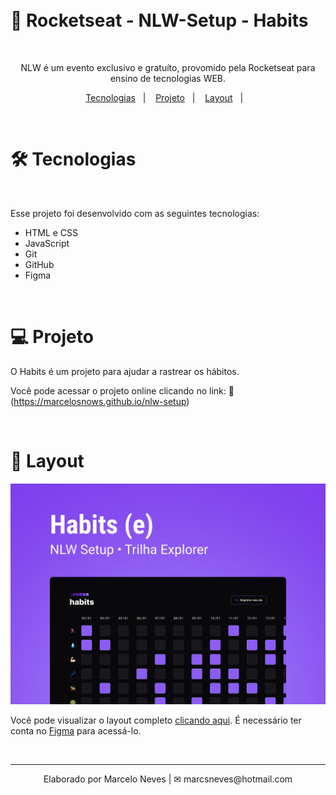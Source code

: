 </br>
</br>

# 🚀 Rocketseat - NLW-Setup - Habits

</br>

<p align="center">
NLW é um evento exclusivo e gratuíto, provomido pela Rocketseat para ensino de tecnologias WEB. <br/>
</p>

<p align="center">
  <a href="#-tecnologias">Tecnologias</a>&nbsp;&nbsp;&nbsp;|&nbsp;&nbsp;&nbsp;
  <a href="#-projeto">Projeto</a>&nbsp;&nbsp;&nbsp;|&nbsp;&nbsp;&nbsp;
  <a href="#-layout">Layout</a>&nbsp;&nbsp;&nbsp;|&nbsp;&nbsp;&nbsp;
</p>

<br>

# 🛠 Tecnologias

</br>

Esse projeto foi desenvolvido com as seguintes tecnologias:

- HTML e CSS
- JavaScript
- Git
- GitHub
- Figma

</br>

# 💻 Projeto

O Habits é um projeto para ajudar a rastrear os hábitos.

Você pode acessar o projeto online clicando no link:
 🔗 (https://marcelosnows.github.io/nlw-setup)

</br>

# 🔖 Layout

![preview](.github/preview.jpg)

Você pode visualizar o layout completo [clicando aqui](https://www.figma.com/file/939QsIUetQL4KNgZBuh1wo/Habits---Explorer?node-id=6%3A910&t=OblZe942R9pPcCzr-0). É necessário ter conta no [Figma](https://figma.com) para acessá-lo.

</br>

---

<p align="center">
  Elaborado por Marcelo Neves | ✉ marcsneves@hotmail.com
</p>

